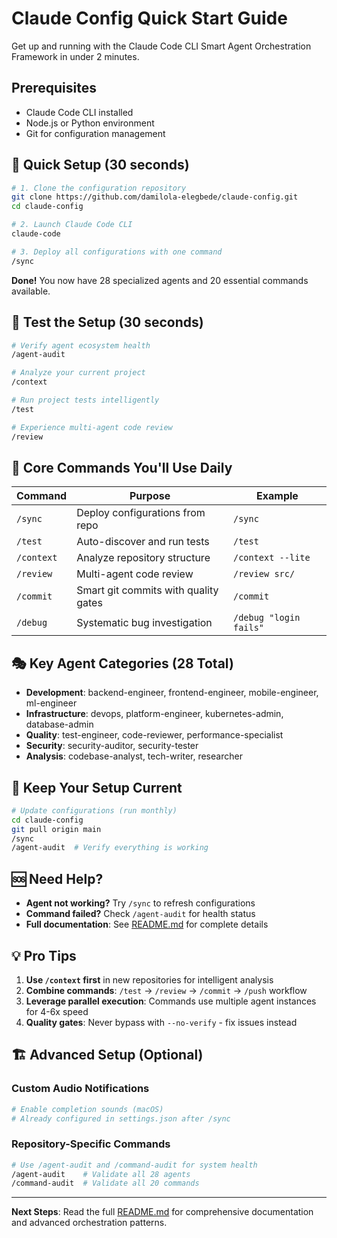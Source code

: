 # Claude Config Quick Start Guide

Get up and running with the Claude Code CLI Smart Agent Orchestration Framework in under 2 minutes.

## Prerequisites

- Claude Code CLI installed
- Node.js or Python environment
- Git for configuration management

## 🚀 Quick Setup (30 seconds)

```bash
# 1. Clone the configuration repository
git clone https://github.com/damilola-elegbede/claude-config.git
cd claude-config

# 2. Launch Claude Code CLI
claude-code

# 3. Deploy all configurations with one command
/sync
```

**Done!** You now have 28 specialized agents and 20 essential commands available.

## 🧪 Test the Setup (30 seconds)

```bash
# Verify agent ecosystem health
/agent-audit

# Analyze your current project
/context

# Run project tests intelligently
/test

# Experience multi-agent code review
/review
```

## 🎯 Core Commands You'll Use Daily

| Command | Purpose | Example |
|---------|---------|---------|
| `/sync` | Deploy configurations from repo | `/sync` |
| `/test` | Auto-discover and run tests | `/test` |
| `/context` | Analyze repository structure | `/context --lite` |
| `/review` | Multi-agent code review | `/review src/` |
| `/commit` | Smart git commits with quality gates | `/commit` |
| `/debug` | Systematic bug investigation | `/debug "login fails"` |

## 🎭 Key Agent Categories (28 Total)

- **Development**: backend-engineer, frontend-engineer, mobile-engineer, ml-engineer
- **Infrastructure**: devops, platform-engineer, kubernetes-admin, database-admin
- **Quality**: test-engineer, code-reviewer, performance-specialist
- **Security**: security-auditor, security-tester
- **Analysis**: codebase-analyst, tech-writer, researcher

## 🔄 Keep Your Setup Current

```bash
# Update configurations (run monthly)
cd claude-config
git pull origin main
/sync
/agent-audit  # Verify everything is working
```

## 🆘 Need Help?

- **Agent not working?** Try `/sync` to refresh configurations
- **Command failed?** Check `/agent-audit` for health status
- **Full documentation**: See [README.md](README.md) for complete details

## 💡 Pro Tips

1. **Use `/context` first** in new repositories for intelligent analysis
2. **Combine commands**: `/test` → `/review` → `/commit` → `/push` workflow
3. **Leverage parallel execution**: Commands use multiple agent instances for 4-6x speed
4. **Quality gates**: Never bypass with `--no-verify` - fix issues instead

## 🏗️ Advanced Setup (Optional)

### Custom Audio Notifications

```bash
# Enable completion sounds (macOS)
# Already configured in settings.json after /sync
```

### Repository-Specific Commands

```bash
# Use /agent-audit and /command-audit for system health
/agent-audit    # Validate all 28 agents
/command-audit  # Validate all 20 commands
```

---

**Next Steps**: Read the full [README.md](README.md) for comprehensive documentation and advanced orchestration patterns.
